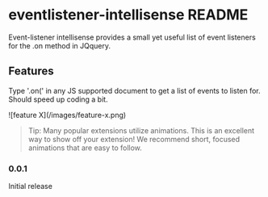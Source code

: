 # eventlistener-intellisense README

Event-listener intellisense provides a small yet useful list of event listeners for the .on method in JQquery.

## Features

Type  '.on(' in any JS supported document to get a list of events to listen for. Should speed up coding a bit.

\!\[feature X\]\(/images/feature-x.png\)

> Tip: Many popular extensions utilize animations. This is an excellent way to show off your extension! We recommend short, focused animations that are easy to follow.


### 0.0.1

Initial release
